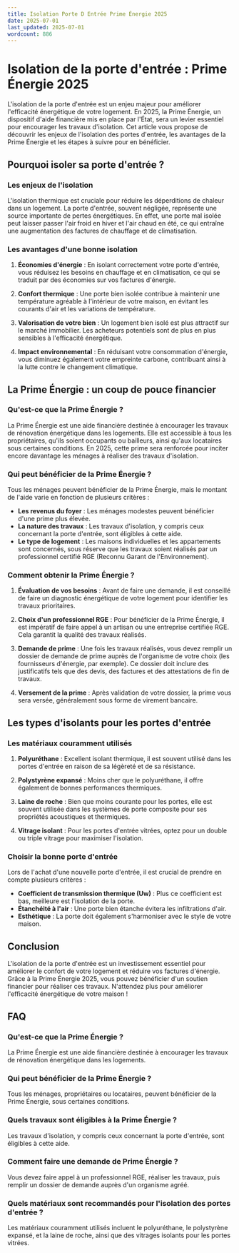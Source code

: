```yaml
---
title: Isolation Porte D Entrée Prime Énergie 2025
date: 2025-07-01
last_updated: 2025-07-01
wordcount: 886
---
```


# Isolation de la porte d'entrée : Prime Énergie 2025

L'isolation de la porte d'entrée est un enjeu majeur pour améliorer l'efficacité énergétique de votre logement. En 2025, la Prime Énergie, un dispositif d'aide financière mis en place par l'État, sera un levier essentiel pour encourager les travaux d'isolation. Cet article vous propose de découvrir les enjeux de l'isolation des portes d'entrée, les avantages de la Prime Énergie et les étapes à suivre pour en bénéficier.

## Pourquoi isoler sa porte d'entrée ?

### Les enjeux de l'isolation

L'isolation thermique est cruciale pour réduire les déperditions de chaleur dans un logement. La porte d'entrée, souvent négligée, représente une source importante de pertes énergétiques. En effet, une porte mal isolée peut laisser passer l'air froid en hiver et l'air chaud en été, ce qui entraîne une augmentation des factures de chauffage et de climatisation.

### Les avantages d'une bonne isolation

1. **Économies d'énergie** : En isolant correctement votre porte d'entrée, vous réduisez les besoins en chauffage et en climatisation, ce qui se traduit par des économies sur vos factures d'énergie.
   
2. **Confort thermique** : Une porte bien isolée contribue à maintenir une température agréable à l'intérieur de votre maison, en évitant les courants d'air et les variations de température.

3. **Valorisation de votre bien** : Un logement bien isolé est plus attractif sur le marché immobilier. Les acheteurs potentiels sont de plus en plus sensibles à l'efficacité énergétique.

4. **Impact environnemental** : En réduisant votre consommation d'énergie, vous diminuez également votre empreinte carbone, contribuant ainsi à la lutte contre le changement climatique.

## La Prime Énergie : un coup de pouce financier

### Qu'est-ce que la Prime Énergie ?

La Prime Énergie est une aide financière destinée à encourager les travaux de rénovation énergétique dans les logements. Elle est accessible à tous les propriétaires, qu'ils soient occupants ou bailleurs, ainsi qu'aux locataires sous certaines conditions. En 2025, cette prime sera renforcée pour inciter encore davantage les ménages à réaliser des travaux d'isolation.

### Qui peut bénéficier de la Prime Énergie ?

Tous les ménages peuvent bénéficier de la Prime Énergie, mais le montant de l'aide varie en fonction de plusieurs critères :

- **Les revenus du foyer** : Les ménages modestes peuvent bénéficier d'une prime plus élevée.
- **La nature des travaux** : Les travaux d'isolation, y compris ceux concernant la porte d'entrée, sont éligibles à cette aide.
- **Le type de logement** : Les maisons individuelles et les appartements sont concernés, sous réserve que les travaux soient réalisés par un professionnel certifié RGE (Reconnu Garant de l'Environnement).

### Comment obtenir la Prime Énergie ?

1. **Évaluation de vos besoins** : Avant de faire une demande, il est conseillé de faire un diagnostic énergétique de votre logement pour identifier les travaux prioritaires.

2. **Choix d'un professionnel RGE** : Pour bénéficier de la Prime Énergie, il est impératif de faire appel à un artisan ou une entreprise certifiée RGE. Cela garantit la qualité des travaux réalisés.

3. **Demande de prime** : Une fois les travaux réalisés, vous devez remplir un dossier de demande de prime auprès de l'organisme de votre choix (les fournisseurs d'énergie, par exemple). Ce dossier doit inclure des justificatifs tels que des devis, des factures et des attestations de fin de travaux.

4. **Versement de la prime** : Après validation de votre dossier, la prime vous sera versée, généralement sous forme de virement bancaire.

## Les types d'isolants pour les portes d'entrée

### Les matériaux couramment utilisés

1. **Polyuréthane** : Excellent isolant thermique, il est souvent utilisé dans les portes d'entrée en raison de sa légèreté et de sa résistance.

2. **Polystyrène expansé** : Moins cher que le polyuréthane, il offre également de bonnes performances thermiques.

3. **Laine de roche** : Bien que moins courante pour les portes, elle est souvent utilisée dans les systèmes de porte composite pour ses propriétés acoustiques et thermiques.

4. **Vitrage isolant** : Pour les portes d'entrée vitrées, optez pour un double ou triple vitrage pour maximiser l'isolation.

### Choisir la bonne porte d'entrée

Lors de l'achat d'une nouvelle porte d'entrée, il est crucial de prendre en compte plusieurs critères :

- **Coefficient de transmission thermique (Uw)** : Plus ce coefficient est bas, meilleure est l'isolation de la porte.
- **Étanchéité à l'air** : Une porte bien étanche évitera les infiltrations d'air.
- **Esthétique** : La porte doit également s'harmoniser avec le style de votre maison.

## Conclusion

L'isolation de la porte d'entrée est un investissement essentiel pour améliorer le confort de votre logement et réduire vos factures d'énergie. Grâce à la Prime Énergie 2025, vous pouvez bénéficier d'un soutien financier pour réaliser ces travaux. N'attendez plus pour améliorer l'efficacité énergétique de votre maison !

## FAQ

### Qu'est-ce que la Prime Énergie ?

La Prime Énergie est une aide financière destinée à encourager les travaux de rénovation énergétique dans les logements.

### Qui peut bénéficier de la Prime Énergie ?

Tous les ménages, propriétaires ou locataires, peuvent bénéficier de la Prime Énergie, sous certaines conditions.

### Quels travaux sont éligibles à la Prime Énergie ?

Les travaux d'isolation, y compris ceux concernant la porte d'entrée, sont éligibles à cette aide.

### Comment faire une demande de Prime Énergie ?

Vous devez faire appel à un professionnel RGE, réaliser les travaux, puis remplir un dossier de demande auprès d'un organisme agréé.

### Quels matériaux sont recommandés pour l'isolation des portes d'entrée ?

Les matériaux couramment utilisés incluent le polyuréthane, le polystyrène expansé, et la laine de roche, ainsi que des vitrages isolants pour les portes vitrées.